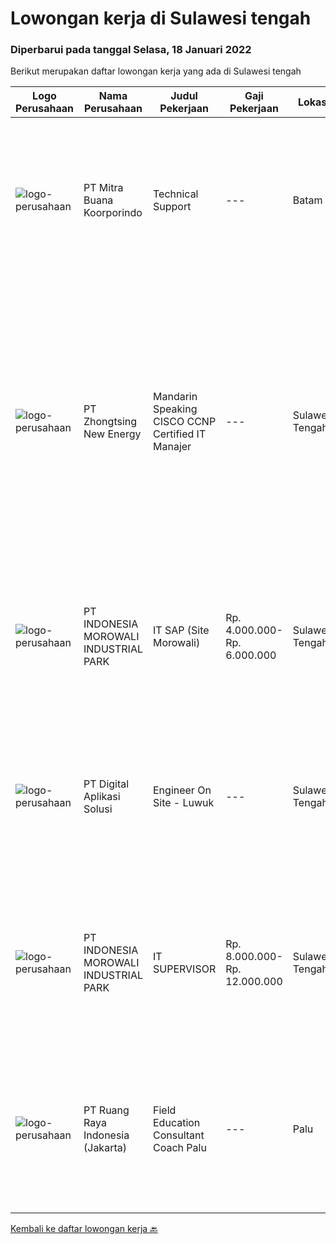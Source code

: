 
  # Lowongan kerja di Sulawesi tengah

  ### Diperbarui pada tanggal Selasa, 18 Januari 2022

  Berikut merupakan daftar lowongan kerja yang ada di Sulawesi tengah

  |Logo Perusahaan | Nama Perusahaan | Judul Pekerjaan | Gaji Pekerjaan | Lokasi | Deskripsi | Tanggal diunggah | Pranala |
  | -------------- | --------------- | --------------- | --------- | --------- | -------------- | ------- | ----------- |
  |![logo-perusahaan](https://image-service-cdn.seek.com.au/f239709d655cb2106929c841dd2b71edd206015d/ee4dce1061f3f616224767ad58cb2fc751b8d2dc)|PT Mitra Buana Koorporindo|Technical Support|---|Batam|Maksimal 35 tahun Pendidikan Minimal SMK / D3 / S1 Teknik Informatika/ Jaringan / Elektro Memiliki pengetahuan tentang Hardware &amp; Software system,...|Senin, 17 Januari 2022|https://www.jobstreet.co.id/id/job/technical-support-3758182?token=0~01be903b-8d53-4e6a-9bab-c61bcbe996f0&sectionRank=1&jobId=jobstreet-id-job-3758182|
|![logo-perusahaan](https://us.123rf.com/450wm/pavelstasevich/pavelstasevich1811/pavelstasevich181101027/112815900-stock-vector-no-image-available-icon-flat-vector.jpg?ver=6)|PT Zhongtsing New Energy|Mandarin Speaking CISCO CCNP Certified IT Manajer|---|Sulawesi Tengah|IT经理岗位Mandarin Speaking CISCO CCNP Certified IT Manajer 岗位职责1、负责公司内部弱电系统建设维护及管理;2、根据集团信息化中心总体目标，执行相关工作计划；3、负责印尼基地IT部门规划和管理，完善内部运维，技术储备，团队建设等TANGGUNG...|Jumat, 14 Januari 2022|https://www.jobstreet.co.id/id/job/mandarin-speaking-cisco-ccnp-certified-it-manajer-3744071?token=0~01be903b-8d53-4e6a-9bab-c61bcbe996f0&sectionRank=2&jobId=jobstreet-id-job-3744071|
|![logo-perusahaan](https://image-service-cdn.seek.com.au/6f1b26962eca03f7c9c9a38ff9e9e5d35b6482b4/ee4dce1061f3f616224767ad58cb2fc751b8d2dc)|PT INDONESIA MOROWALI INDUSTRIAL PARK|IT SAP (Site Morowali)|Rp. 4.000.000-Rp. 6.000.000|Sulawesi Tengah|Requirements:: Age max 30 years Bachelor degree Have at least 1 year experience in the same field Familiar with full-stack developer concept with PHP...|Jumat, 14 Januari 2022|https://www.jobstreet.co.id/id/job/it-sap-site-morowali-3756329?token=0~01be903b-8d53-4e6a-9bab-c61bcbe996f0&sectionRank=3&jobId=jobstreet-id-job-3756329|
|![logo-perusahaan](https://image-service-cdn.seek.com.au/803ca9e304087209684240b35ebd588ba2398a65/ee4dce1061f3f616224767ad58cb2fc751b8d2dc)|PT Digital Aplikasi Solusi|Engineer On Site - Luwuk|---|Sulawesi Tengah|Job Description: Performing operation and maintenance activities Communicating with manufacturer’s TAC (Technical Assistance Center) and/or utilizing...|Selasa, 11 Januari 2022|https://www.jobstreet.co.id/id/job/engineer-on-site-luwuk-3733131?token=0~01be903b-8d53-4e6a-9bab-c61bcbe996f0&sectionRank=4&jobId=jobstreet-id-job-3733131|
|![logo-perusahaan](https://image-service-cdn.seek.com.au/6f1b26962eca03f7c9c9a38ff9e9e5d35b6482b4/ee4dce1061f3f616224767ad58cb2fc751b8d2dc)|PT INDONESIA MOROWALI INDUSTRIAL PARK|IT SUPERVISOR|Rp. 8.000.000-Rp. 12.000.000|Sulawesi Tengah|JOB REQUIREMENT Minimum 25-40 years old Have good integrity and personal Bachelor Degree (S1) in Computer Science, Engineering or Information...|Selasa, 04 Januari 2022|https://www.jobstreet.co.id/id/job/it-supervisor-3741380?token=0~01be903b-8d53-4e6a-9bab-c61bcbe996f0&sectionRank=5&jobId=jobstreet-id-job-3741380|
|![logo-perusahaan](https://image-service-cdn.seek.com.au/7eee59ea5934120f389dd02961ddcb6b62946481/ee4dce1061f3f616224767ad58cb2fc751b8d2dc)|PT Ruang Raya Indonesia (Jakarta)|Field Education Consultant Coach Palu|---|Palu|Ruangguru is a tech-enabled education company that provides a one-stop learning experience for students to have better access to quality content and...|Kamis, 23 Desember 2021|https://www.jobstreet.co.id/id/job/field-education-consultant-coach-palu-1030017364?token=0~01be903b-8d53-4e6a-9bab-c61bcbe996f0&sectionRank=6&jobId=jobstreet-id-job-1030017364|


  [Kembali ke daftar lowongan kerja 🔙](../README.md#daftar-lowongan-kerja)
  